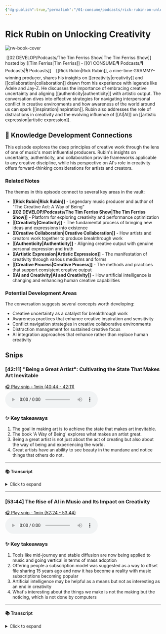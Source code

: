 ```yaml
---
{"dg-publish":true,"permalink":"/01-consume/podcasts/rick-rubin-on-unlocking-creativity/","title":"Rick Rubin on Unlocking Creativity","tags":["podcasts","creativity","music-production","collaboration","authenticity","inspiration","artistic-expression","ai-creativity"]}
---
```


# Rick Rubin on Unlocking Creativity

![rw-book-cover](https://images.weserv.nl/?url=https%3A%2F%2Fcontent.production.cdn.art19.com%2Fimages%2F69%2F10%2F10%2Ffb%2F691010fb-625e-4abe-993c-a57228b28dbe%2F91cb53ae0d5dbb379b9dffecf0a772593891d0d09bbe6d90ee746edbdb79e3ec75584f2ceb8260e9f675a90c05419b9b99842a76905b686f0f51c1a9d3e227ab.jpeg&w=300&h=300)

 [[02 DEVELOP/Podcasts/The Tim Ferriss Show\|The Tim Ferriss Show]] hosted by [[Tim Ferriss\|Tim Ferriss]] - [[01 CONSUME/🎙️ Podcasts/🎙️ Podcasts\|🎙️ Podcasts]]
 
 [[Rick Rubin\|Rick Rubin]], a nine-time GRAMMY-winning producer, shares his insights on [[creativity\|creativity]] and [[collaboration\|collaboration]] drawn from his experience with legends like Adele and Jay-Z. He discusses the importance of embracing creative uncertainty and aligning [[authenticity\|authenticity]] with artistic output. The conversation dives into effective strategies for navigating interpersonal conflict in creative environments and how awareness of the world around us can spark [[inspiration\|inspiration]]. Rubin also addresses the role of distractions in creativity and the evolving influence of [[AI\|AI]] on [[artistic expression\|artistic expression]].

## 🧠 Knowledge Development Connections

This episode explores the deep principles of creative work through the lens of one of music's most influential producers. Rubin's insights on uncertainty, authenticity, and collaboration provide frameworks applicable to any creative discipline, while his perspective on AI's role in creativity offers forward-thinking considerations for artists and creators.

### Related Notes

The themes in this episode connect to several key areas in the vault:

- **[[Rick Rubin\|Rick Rubin]]** - Legendary music producer and author of "The Creative Act: A Way of Being"
- **[[02 DEVELOP/Podcasts/The Tim Ferriss Show\|The Tim Ferriss Show]]** - Platform for exploring creativity and performance optimization
- **[[Creativity\|Creativity]]** - The fundamental process of bringing new ideas and expressions into existence
- **[[Creative Collaboration\|Creative Collaboration]]** - How artists and creators work together to produce breakthrough work
- **[[Authenticity\|Authenticity]]** - Aligning creative output with genuine personal expression and truth
- **[[Artistic Expression\|Artistic Expression]]** - The manifestation of creativity through various mediums and forms
- **[[Creative Process\|Creative Process]]** - The methods and practices that support consistent creative output
- **[[AI and Creativity\|AI and Creativity]]** - How artificial intelligence is changing and enhancing human creative capabilities

### Potential Development Areas

The conversation suggests several concepts worth developing:
- Creative uncertainty as a catalyst for breakthrough work
- Awareness practices that enhance creative inspiration and sensitivity
- Conflict navigation strategies in creative collaborative environments
- Distraction management for sustained creative focus
- AI integration approaches that enhance rather than replace human creativity


## Snips


### [42:11] "Being a Great Artist": Cultivating the State That Makes Art Inevitable


[🎧 Play snip - 1min️ (40:44 - 42:11)](https://share.snipd.com/snip/456e3d68-02f9-4e18-ae47-968c2e83bb23)
<audio controls> <source src="https://rss.art19.com/episodes/4f87b512-c681-4a21-8e94-31c60f1f9b3e.mp3?rss_browser=BAhJIgpTbmlwZAY6BkVU--7de01baece82063bda1cca2dc0d698735fdbe34a#t=40:44,42:11"> </audio>




### ✨ Key takeaways
1. The goal in making art is to achieve the state that makes art inevitable.
2. The book 'A Way of Being' explores what makes an artist great.
3. Being a great artist is not just about the act of creating but also about the way of being and experiencing the world.
4. Great artists have an ability to see beauty in the mundane and notice things that others do not.


---




#### 📚 Transcript
<details>
<summary>Click to expand</summary>
<blockquote><b>Tim Ferriss</b><br/><br/>Right, so I'll go with Robert Henri, H-E The object isn't to make art, it's to be in that wonderful state which makes art inevitable. I would love for you to flesh this out a little bit. And maybe the way to do it would be to hear stories of your own. I mean, you may have just given one. But how you cultivate the precursors, the elemental pieces of this state that makes art inevitable.</blockquote><br/><blockquote><b>Rick Rubin</b><br/><br/>And that could be through yourself, could be through people you've worked with, but what does that look like when it's done well? The whole book is the answer to that question. And the reason the subtitle of the book is a way of being is being a great artist. We think of it as the person who makes the thing. We think about it as the making. What makes an artist great happens not in the making. It happens in the way of being in the world, the way of experiencing the world, the way of noticing the thing that someone else doesn't notice, the way of seeing what's beautiful when Everyone else sees the mundane, and being able to represent that back in a way that other people get a glimpse of what we saw that they didn't notice. We get to walk around in awe all day and have our breath</blockquote>
</details>



---


### [53:44] The Rise of AI in Music and Its Impact on Creativity


[🎧 Play snip - 1min️ (52:24 - 53:44)](https://share.snipd.com/snip/3f2421db-2a02-45bb-874b-aef55f996a39)
<audio controls> <source src="https://rss.art19.com/episodes/4f87b512-c681-4a21-8e94-31c60f1f9b3e.mp3?rss_browser=BAhJIgpTbmlwZAY6BkVU--7de01baece82063bda1cca2dc0d698735fdbe34a#t=52:24,53:44"> </audio>




### ✨ Key takeaways
1. Tools like mid-journey and stable diffusion are now being applied to music and going vertical in terms of mass adoption
2. Offering people a subscription model was suggested as a way to offset file sharing 15 years ago and now it has become a reality with music subscriptions becoming popular
3. Artificial intelligence may be helpful as a means but not as interesting as an end in creativity
4. What's interesting about the things we make is not the making but the noticing, which is not done by computers


---




#### 📚 Transcript
<details>
<summary>Click to expand</summary>
<blockquote><b>Tim Ferriss</b><br/><br/>I've been watching with some degree of awe these tools like Mid Journey and Stable Diffusion and so on, some of which are now being applied to music. And they're interpolating from, say, keyboard strokes to improv jazz with a touch of funk. And it's been astonishing to watch how much this has gone vertical in the last few months, at least in terms of mass adoption and experimentation. 15 years ago, at least as covered in the New York Times, 2007, you said that the way or one of the ways to counter, not counteract, but offset file sharing was to offer people a subscription Model, much like cable, right? So lo and behold, that has happened. And people have these subscriptions and they have music at their fingertips, in their living room, in their car, et cetera. What are your thoughts on artificial intelligence and it fits or doesn't fit into creativity?</blockquote><br/><blockquote><b>Rick Rubin</b><br/><br/>I think of it as an end. It doesn't strike me as interesting. As a means, it could be helpful. For example, what's interesting about the things we make, again, isn't the making. The computer's doing the making. It's not doing the noticing. So I might ask, in the same way that we</blockquote>
</details>

